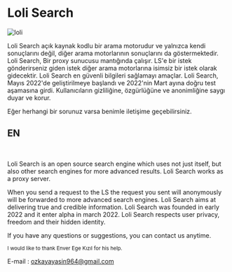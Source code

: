 # Loli Search

![loli](https://user-images.githubusercontent.com/90653146/156834469-a06a4fc1-46b7-4a89-a16d-541d1a36dcd2.png)

Loli Search açık kaynak kodlu bir arama motorudur ve yalnızca kendi sonuçlarını değil, diğer arama motorlarının sonuçlarını da göstermektedir.
Loli Search, Bir proxy sunucusu mantığında çalışır. LS'e bir istek gönderirseniz giden istek diğer arama motorlarına isimsiz bir istek olarak gidecektir. 
Loli Search en güvenli bilgileri sağlamayı amaçlar. 
Loli Search, Mayıs 2022'de geliştirilmeye başlandı ve 2022'nin Mart ayına doğru test aşamasına girdi. 
Kullanıcıların gizliliğine, özgürlüğüne ve anonimliğine saygı duyar ve korur.

Eğer herhangi bir sorunuz varsa benimle iletişime geçebilirsiniz.

<h2>EN</h2><br>

Loli Search is an open source search engine which uses not just itself, but also other search engines for more advanced results.
Loli Search works as a proxy server.

When you send a request to the LS the request you sent will anonymously will be forwarded to more advanced search engines.
Loli Search aims at delivering true and credible information. 
Loli Search was founded in early 2022 and it enter alpha in march 2022. 
Loli Search respects user privacy, freedom and their hidden identity.

If you have any questions or suggestions, you can contact us anytime. 

<small>I would like to thank Enver Ege Kızıl for his help.</small>

E-mail : ozkayayasin964@gmail.com
